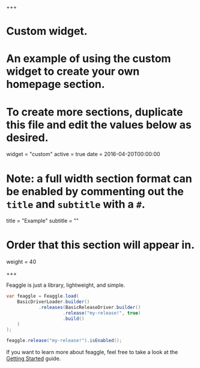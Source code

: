 +++
# Custom widget.
# An example of using the custom widget to create your own homepage section.
# To create more sections, duplicate this file and edit the values below as desired.
widget = "custom"
active = true
date = 2016-04-20T00:00:00

# Note: a full width section format can be enabled by commenting out the `title` and `subtitle` with a `#`.
title = "Example"
subtitle = ""

# Order that this section will appear in.
weight = 40

+++

Feaggle is just a library, lightweight, and simple.

```java
var feaggle = Feaggle.load(
    BasicDriverLoader.builder()
            .releases(BasicReleaseDriver.builder()
                     .release("my-release!", true)
                     .build()
    )
);

feaggle.release("my-release!").isEnabled();
```

If you want to learn more about feaggle, feel free to take a look at the [Getting Started](./tutorial/getting-started/) guide.
